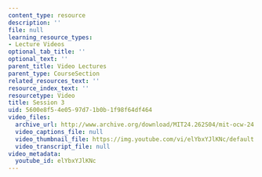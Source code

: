 ```yaml
---
content_type: resource
description: ''
file: null
learning_resource_types:
- Lecture Videos
optional_tab_title: ''
optional_text: ''
parent_title: Video Lectures
parent_type: CourseSection
related_resources_text: ''
resource_index_text: ''
resourcetype: Video
title: Session 3
uid: 5600e8f5-4e05-97d7-1b0b-1f98f64df464
video_files:
  archive_url: http://www.archive.org/download/MIT24.262S04/mit-ocw-24.262-singer-24feb2004-220k.mp4
  video_captions_file: null
  video_thumbnail_file: https://img.youtube.com/vi/elYbxYJlKNc/default.jpg
  video_transcript_file: null
video_metadata:
  youtube_id: elYbxYJlKNc
---
```

